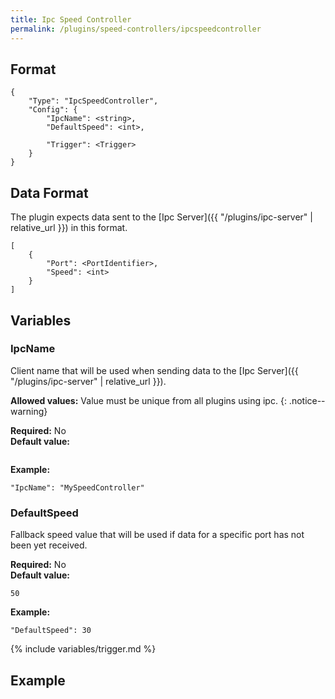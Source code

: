```yaml
---
title: Ipc Speed Controller
permalink: /plugins/speed-controllers/ipcspeedcontroller
---
```


## Format

~~~
{
    "Type": "IpcSpeedController",
    "Config": {
        "IpcName": <string>,
        "DefaultSpeed": <int>,

        "Trigger": <Trigger>
    }
}
~~~

## Data Format

The plugin expects data sent to the [Ipc Server]({{ "/plugins/ipc-server" | relative_url }}) in this format.

~~~
[
    {
        "Port": <PortIdentifier>,
        "Speed": <int>
    }
]
~~~

## Variables

### IpcName
<div class="variable-block" markdown="block">

Client name that will be used when sending data to the [Ipc Server]({{ "/plugins/ipc-server" | relative_url }}).

**Allowed values:** Value must be unique from all plugins using ipc.
{: .notice--warning}

**Required:** No<br>
**Default value:**
~~~
~~~
**Example:**
~~~
"IpcName": "MySpeedController"
~~~

</div>

### DefaultSpeed
<div class="variable-block" markdown="block">

Fallback speed value that will be used if data for a specific port has not been yet received.

**Required:** No<br>
**Default value:**
~~~
50
~~~
**Example:**
~~~
"DefaultSpeed": 30
~~~

</div>

{% include variables/trigger.md %}

## Example

~~~
~~~